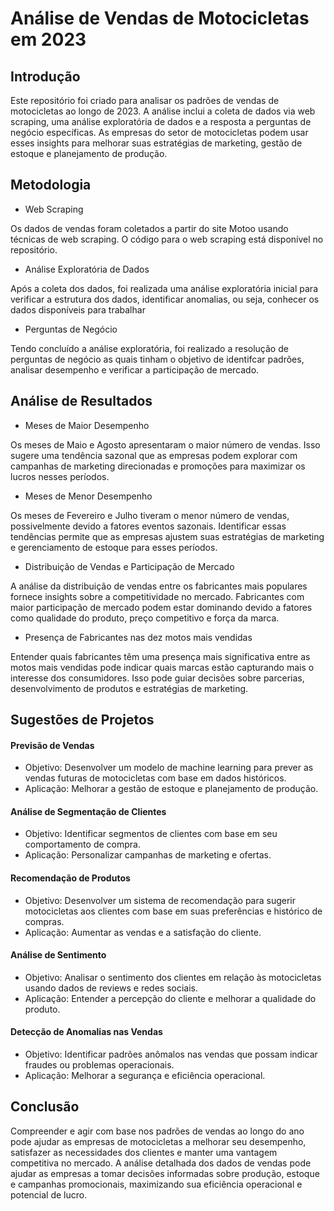 # Análise de Vendas de Motocicletas em 2023

## Introdução
Este repositório foi criado para analisar os padrões de vendas de motocicletas ao longo de 2023. A análise inclui a coleta de dados via web scraping, uma análise exploratória de dados e a resposta a perguntas de negócio específicas. As empresas do setor de motocicletas podem usar esses insights para melhorar suas estratégias de marketing, gestão de estoque e planejamento de produção.

## Metodologia

* Web Scraping
  
Os dados de vendas foram coletados a partir do site Motoo usando técnicas de web scraping. O código para o web scraping está disponível no repositório.

* Análise Exploratória de Dados
  
Após a coleta dos dados, foi realizada uma análise exploratória inicial para verificar a estrutura dos dados, identificar anomalias, ou seja, conhecer os dados disponíveis para trabalhar

* Perguntas de Negócio

Tendo concluído a análise exploratória, foi realizado a resolução de perguntas de negócio as quais tinham o objetivo de identifcar padrões, analisar desempenho e verificar a participação de mercado.

## Análise de Resultados

* Meses de Maior Desempenho
  
Os meses de Maio e Agosto apresentaram o maior número de vendas. Isso sugere uma tendência sazonal que as empresas podem explorar com campanhas de marketing direcionadas e promoções para maximizar os lucros nesses períodos.

* Meses de Menor Desempenho
  
Os meses de Fevereiro e Julho tiveram o menor número de vendas, possivelmente devido a fatores eventos sazonais. Identificar essas tendências permite que as empresas ajustem suas estratégias de marketing e gerenciamento de estoque para esses períodos.

* Distribuição de Vendas e Participação de Mercado

A análise da distribuição de vendas entre os fabricantes mais populares fornece insights sobre a competitividade no mercado. Fabricantes com maior participação de mercado podem estar dominando devido a fatores como qualidade do produto, preço competitivo e força da marca.

* Presença de Fabricantes nas dez motos mais vendidas
  
Entender quais fabricantes têm uma presença mais significativa entre as motos mais vendidas pode indicar quais marcas estão capturando mais o interesse dos consumidores. Isso pode guiar decisões sobre parcerias, desenvolvimento de produtos e estratégias de marketing.

## Sugestões de Projetos

#### Previsão de Vendas

* Objetivo: Desenvolver um modelo de machine learning para prever as vendas futuras de motocicletas com base em dados históricos.
* Aplicação: Melhorar a gestão de estoque e planejamento de produção.

#### Análise de Segmentação de Clientes

* Objetivo: Identificar segmentos de clientes com base em seu comportamento de compra.
* Aplicação: Personalizar campanhas de marketing e ofertas.

#### Recomendação de Produtos

* Objetivo: Desenvolver um sistema de recomendação para sugerir motocicletas aos clientes com base em suas preferências e histórico de compras.
* Aplicação: Aumentar as vendas e a satisfação do cliente.

#### Análise de Sentimento

* Objetivo: Analisar o sentimento dos clientes em relação às motocicletas usando dados de reviews e redes sociais.
* Aplicação: Entender a percepção do cliente e melhorar a qualidade do produto.

#### Detecção de Anomalias nas Vendas

* Objetivo: Identificar padrões anômalos nas vendas que possam indicar fraudes ou problemas operacionais.
* Aplicação: Melhorar a segurança e eficiência operacional.

## Conclusão

Compreender e agir com base nos padrões de vendas ao longo do ano pode ajudar as empresas de motocicletas a melhorar seu desempenho, satisfazer as necessidades dos clientes e manter uma vantagem competitiva no mercado. A análise detalhada dos dados de vendas pode ajudar as empresas a tomar decisões informadas sobre produção, estoque e campanhas promocionais, maximizando sua eficiência operacional e potencial de lucro.

